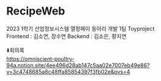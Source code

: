 # RecipeWeb

2023 1학기 산업정보시스템 열정페이 동아리 개발 1팀 Toyproject
<br>
Frontend : 김소연, 장수연 
Backend : 김소은, 황지연
<br><br>
⬇️회의록 <br>
https://omniscient-poultry-94a.notion.site/4ee496d28ab147c5aa02e7007eb49e86?v=3c4748685a8c48ffa85854397f3fb02e&pvs=4
